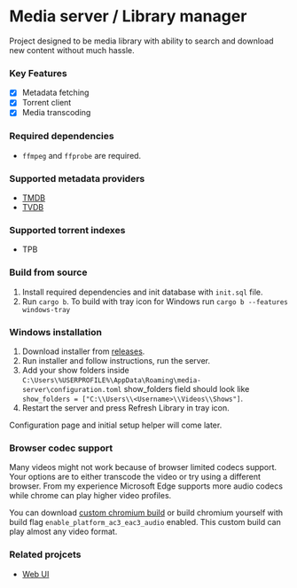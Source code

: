 # Media server / Library manager

Project designed to be media library with ability to search and download new content without much hassle.

### Key Features

- [x] Metadata fetching
- [x] Torrent client
- [x] Media transcoding

### Required dependencies

- `ffmpeg` and `ffprobe` are required.

### Supported metadata providers

- [TMDB](https://www.themoviedb.org/)
- [TVDB](https://thetvdb.com/)

### Supported torrent indexes

- TPB

### Build from source

1. Install required dependencies and init database with `init.sql` file.
2. Run `cargo b`. To build with tray icon for Windows run `cargo b --features windows-tray`

### Windows installation

1. Download installer from [releases](https://github.com/dog4ik/media-server/releases).
2. Run installer and follow instructions, run the server.
3. Add your show folders inside `C:\Users\%USERPROFILE%\AppData\Roaming\media-server\configuration.toml`
   show_folders field should look like `show_folders = ["C:\\Users\\<Username>\\Videos\\Shows"]`.
4. Restart the server and press Refresh Library in tray icon.

Configuration page and initial setup helper will come later.

### Browser codec support

Many videos might not work because of browser limited codecs support. Your options are to either transcode the video
or try using a different browser.
From my experience Microsoft Edge supports more audio codecs while chrome can play higher video profiles.

You can download [custom chromium build](https://github.com/cjw1115/enable-chromium-ac3-ec3-system-decoding) or build chromium yourself with build flag `enable_platform_ac3_eac3_audio` enabled.
This custom build can play almost any video format.

### Related projcets

- [Web UI](https://github.com/dog4ik/media-server-web)
